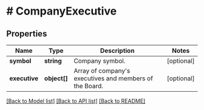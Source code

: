 # # CompanyExecutive

## Properties

Name | Type | Description | Notes
------------ | ------------- | ------------- | -------------
**symbol** | **string** | Company symbol. | [optional] 
**executive** | **object[]** | Array of company&#39;s executives and members of the Board. | [optional] 

[[Back to Model list]](../../README.md#documentation-for-models) [[Back to API list]](../../README.md#documentation-for-api-endpoints) [[Back to README]](../../README.md)


